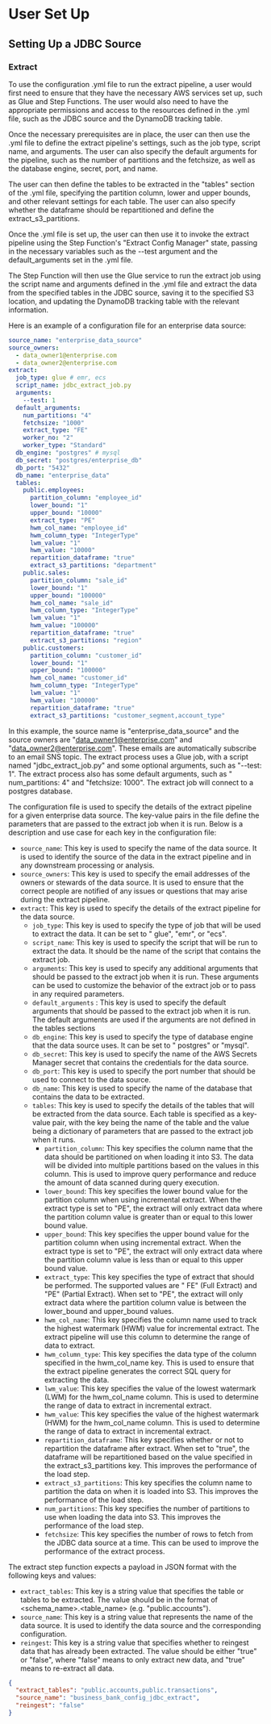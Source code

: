 # User Set Up

## Setting Up a JDBC Source

### Extract

To use the configuration .yml file to run the extract pipeline, a user would first need to ensure that they have the
necessary AWS services set up, such as Glue and Step Functions. The user would also need to have the appropriate
permissions and access to the resources defined in the .yml file, such as the JDBC source and the DynamoDB tracking
table.

Once the necessary prerequisites are in place, the user can then use the .yml file to define the extract pipeline's
settings, such as the job type, script name, and arguments. The user can also specify the default arguments for the
pipeline, such as the number of partitions and the fetchsize, as well as the database engine, secret, port, and name.

The user can then define the tables to be extracted in the "tables" section of the .yml file, specifying the partition
column, lower and upper bounds, and other relevant settings for each table. The user can also specify whether the
dataframe should be repartitioned and define the extract_s3_partitions.

Once the .yml file is set up, the user can then use it to invoke the extract pipeline using the Step Function's "Extract
Config Manager" state, passing in the necessary variables such as the --test argument and the default_arguments set in
the .yml file.

The Step Function will then use the Glue service to run the extract job using the script name and arguments defined in
the .yml file and extract the data from the specified tables in the JDBC source, saving it to the specified S3 location,
and updating the DynamoDB tracking table with the relevant information.

Here is an example of a configuration file for an enterprise data source:

```yaml
source_name: "enterprise_data_source"
source_owners:
  - data_owner1@enterprise.com
  - data_owner2@enterprise.com
extract:
  job_type: glue # emr, ecs
  script_name: jdbc_extract_job.py
  arguments:
    --test: 1
  default_arguments:
    num_partitions: "4"
    fetchsize: "1000"
    extract_type: "FE"
    worker_no: "2"
    worker_type: "Standard"
  db_engine: "postgres" # mysql
  db_secret: "postgres/enterprise_db"
  db_port: "5432"
  db_name: "enterprise_data"
  tables:
    public.employees:
      partition_column: "employee_id"
      lower_bound: "1"
      upper_bound: "10000"
      extract_type: "PE"
      hwm_col_name: "employee_id"
      hwm_column_type: "IntegerType"
      lwm_value: "1"
      hwm_value: "10000"
      repartition_dataframe: "true"
      extract_s3_partitions: "department"
    public.sales:
      partition_column: "sale_id"
      lower_bound: "1"
      upper_bound: "100000"
      hwm_col_name: "sale_id"
      hwm_column_type: "IntegerType"
      lwm_value: "1"
      hwm_value: "100000"
      repartition_dataframe: "true"
      extract_s3_partitions: "region"
    public.customers:
      partition_column: "customer_id"
      lower_bound: "1"
      upper_bound: "100000"
      hwm_col_name: "customer_id"
      hwm_column_type: "IntegerType"
      lwm_value: "1"
      hwm_value: "100000"
      repartition_dataframe: "true"
      extract_s3_partitions: "customer_segment,account_type"
```

In this example, the source name is "enterprise_data_source" and the source owners are "data_owner1@enterprise.com"
and "data_owner2@enterprise.com". These emails are automatically subscribe to an email SNS topic.
The extract process uses a Glue job, with a script named "jdbc_extract_job.py" and
some optional arguments, such as "--test: 1". The extract process also has some default arguments, such as "
num_partitions: 4" and "fetchsize: 1000". The extract job will connect to a postgres database.

The configuration file is used to specify the details of the extract pipeline for a given enterprise data source. The
key-value pairs in the file define the parameters that are passed to the extract job when it is run. Below is a
description and use case for each key in the configuration file:

- `source_name`: This key is used to specify the name of the data source. It is used to identify the source of the data
  in the extract pipeline and in any downstream processing or analysis.
- `source_owners`: This key is used to specify the email addresses of the owners or stewards of the data source. It is
  used to ensure that the correct people are notified of any issues or questions that may arise during the extract
  pipeline.
- `extract`: This key is used to specify the details of the extract pipeline for the data source.
    - `job_type`: This key is used to specify the type of job that will be used to extract the data. It can be set to "
      glue", "emr", or "ecs".
    - `script_name`: This key is used to specify the script that will be run to extract the data. It should be the name
      of the script that contains the extract job.
    - `arguments`: This key is used to specify any additional arguments that should be passed to the extract job when it
      is run. These arguments can be used to customize the behavior of the extract job or to pass in any required
      parameters.
    - `default_arguments` : This key is used to specify the default arguments that should be passed to the extract job
      when it is run. The default arguments are used if the arguments are not defined in the tables sections
    - `db_engine`: This key is used to specify the type of database engine that the data source uses. It can be set to "
      postgres" or "mysql".
    - `db_secret`: This key is used to specify the name of the AWS Secrets Manager secret that contains the credentials
      for the data source.
    - `db_port`: This key is used to specify the port number that should be used to connect to the data source.
    - `db_name`: This key is used to specify the name of the database that contains the data to be extracted.
    - `tables`: This key is used to specify the details of the tables that will be extracted from the data source. Each
      table is specified as a key-value pair, with the key being the name of the table and the value being a dictionary
      of parameters that are passed to the extract job when it runs.
        - `partition_column`: This key specifies the column name that the data should be partitioned on when loading it
          into S3. The data will be divided into multiple partitions based on the values in this column. This is used to
          improve query performance and reduce the amount of data scanned during query execution.
        - `lower_bound`: This key specifies the lower bound value for the partition column when using incremental
          extract. When the extract type is set to "PE", the extract will only extract data where the partition column
          value is greater than or equal to this lower bound value.
        - `upper_bound`: This key specifies the upper bound value for the partition column when using incremental
          extract. When the extract type is set to "PE", the extract will only extract data where the partition column
          value is less than or equal to this upper bound value.
        - `extract_type`: This key specifies the type of extract that should be performed. The supported values are "
          FE" (Full Extract) and "PE" (Partial Extract). When set to "PE", the extract will only extract data where the
          partition column value is between the lower_bound and upper_bound values.
        - `hwm_col_name`: This key specifies the column name used to track the highest watermark (HWM) value for
          incremental extract. The extract pipeline will use this column to determine the range of data to extract.
        - `hwm_column_type`: This key specifies the data type of the column specified in the hwm_col_name key. This is
          used to ensure that the extract pipeline generates the correct SQL query for extracting the data.
        - `lwm_value`: This key specifies the value of the lowest watermark (LWM) for the hwm_col_name column. This is
          used to determine the range of data to extract in incremental extract.
        - `hwm_value`: This key specifies the value of the highest watermark (HWM) for the hwm_col_name column. This is
          used to determine the range of data to extract in incremental extract.
        - `repartition_dataframe`: This key specifies whether or not to repartition the dataframe after extract. When
          set to "true", the dataframe will be repartitioned based on the value specified in the extract_s3_partitions
          key. This improves the performance of the load step.
        - `extract_s3_partitions`: This key specifies the column name to partition the data on when it is loaded into
          S3. This improves the performance of the load step.
        - `num_partitions`: This key specifies the number of partitions to use when loading the data into S3. This
          improves the performance of the load step.
        - `fetchsize`: This key specifies the number of rows to fetch from the JDBC data source at a time. This can be
          used to improve the performance of the extract process.

The extract step function expects a payload in JSON format with the following keys and values:

- `extract_tables`: This key is a string value that specifies the table or tables to be extracted. The value should be
  in the format of <schema_name>.<table_name> (e.g. "public.accounts").
- `source_name`: This key is a string value that represents the name of the data source. It is used to identify the data
  source and the corresponding configuration.
- `reingest`: This key is a string value that specifies whether to reingest data that has already been extracted. The
  value should be either "true" or "false", where "false" means to only extract new data, and "true" means to re-extract
  all data.

```json
{
  "extract_tables": "public.accounts,public.transactions",
  "source_name": "business_bank_config_jdbc_extract",
  "reingest": "false"
}
```